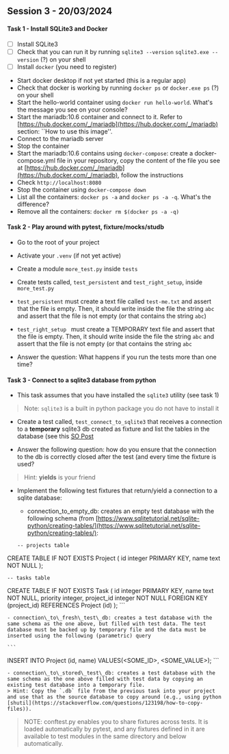 ## Session 3 - 20/03/2024

#### Task 1 - Install SQLite3 and Docker

- [ ] Install SQLite3
- [ ] Check that you can run it by running `sqlite3 --version` `sqlite3.exe --version` (?) on your shell
- [ ] Install `docker` (you need to register)
- Start docker desktop if not yet started (this is a regular app)
- Check that docker is working by running `docker ps` or `docker.exe ps` (?) on your shell
- Start the hello-world container using `docker run hello-world`. What's the message you see on your console?
- Start the mariadb:10.6 container and connect to it. Refer to [https://hub.docker.com/_/mariadb](https://hub.docker.com/_/mariadb) section: ``How to use this image''. 
- Connect to the mariadb server
- Stop the container
- Start the mariadb:10.6 contains using `docker-compose`: create a docker-compose.yml file in your repository, copy the content of the file you see at [https://hub.docker.com/_/mariadb](https://hub.docker.com/_/mariadb), follow the instructions
- Check `http://localhost:8080`
- Stop the container using `docker-compose down`
- List all the containers: `docker ps -a` and `docker ps -a -q`. What's the difference?
- Remove all the containers: `docker rm $(docker ps -a -q)`

#### Task 2 - Play around with pytest, fixture/mocks/studb

- Go to the root of your project
- Activate your `.venv` (if not yet active)
- Create a module `more_test.py` inside `tests`
- Create tests called, `test_persistent` and `test_right_setup`, inside `more_test.py`

- `test_persistent` must create a text file called `test-me.txt` and assert that the file is empty. Then, it should write inside the file the string `abc` and assert that the file is not empty (or that contains the string `abc`)

- `test_right_setup ` must create a TEMPORARY text file and assert that the file is empty. Then, it should write inside the file the string `abc` and assert that the file is not empty (or that contains the string `abc`

- Answer the question: What happens if you run the tests more than one time?

#### Task 3 - Connect to a sqlite3 database from python
- This task assumes that you have installed the `sqlite3` utility (see task 1)
> Note: `sqlite3` is a built in python package you do not have to install it

- Create a test called, `test_connect_to_sqlite3` that receives a connection to a **temporary** sqlite3 db created as fixture and list the tables in the database (see this [SO Post](https://stackoverflow.com/questions/305378/list-of-tables-db-schema-dump-etc-using-the-python-sqlite3-api)

- Answer the following question: how do you ensure that the connection to the db is correctly closed after the test (and every time the fixture is used?
> Hint: **yields** is your friend

- Implement the following test fixtures that return/yield a connection to a sqlite database:

    - connection\_to\_empty\_db: creates an empty test database with the following schema (from [https://www.sqlitetutorial.net/sqlite-python/creating-tables/](https://www.sqlitetutorial.net/sqlite-python/creating-tables/):

    ```
    -- projects table
CREATE TABLE IF NOT EXISTS Project (
	id integer PRIMARY KEY,
	name text NOT NULL
	);

    -- tasks table
CREATE TABLE IF NOT EXISTS Task (
	id integer PRIMARY KEY,
	name text NOT NULL,
	priority integer,
	project_id integer NOT NULL
	FOREIGN KEY (project_id) REFERENCES Project (id)
);
    ```
    
    - connection\_to\_fresh\_test\_db: creates a test database with the same schema as the one above, but filled with test data. The test database must be backed up by temporary file and the data must be inserted using the following (parametric) query

    ```
INSERT INTO Project (id, name) VALUES(<SOME_ID>, <SOME_VALUE>);
    ```

    - connection\_to\_stored\_test\_db: creates a test database with the same schema as the one above filled with test data by copying an existing test database into a temporary file.
    > Hint: Copy the `.db` file from the previous task into your project and use that as the source database to copy around (e.g., using python [shutil](https://stackoverflow.com/questions/123198/how-to-copy-files)).

> NOTE: conftest.py enables you to share fixtures across tests. It is loaded automatically by pytest, and any fixtures defined in it are available to test modules in the same directory and below automatically.